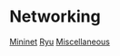 # Networking
[Mininet](./Networking/Mininet.markdown)
[Ryu](./Networking/Ryu.markdown)
[Miscellaneous](./Networking/Miscellaneous.markdown)















